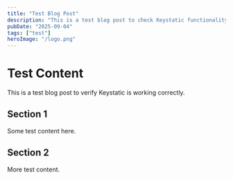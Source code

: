 ```yaml
---
title: "Test Blog Post"
description: "This is a test blog post to check Keystatic functionality"
pubDate: "2025-09-04"
tags: ["test"]
heroImage: "/logo.png"
---
```


# Test Content

This is a test blog post to verify Keystatic is working correctly.

## Section 1

Some test content here.

## Section 2

More test content.
